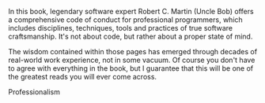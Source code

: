 In this book, legendary software expert Robert C. Martin (Uncle Bob) offers a comprehensive code of conduct for professional programmers, which includes disciplines, techniques, tools and practices of true software craftsmanship. It's not about code, but rather about a proper state of mind.

The wisdom contained within those pages has emerged through decades of real-world work experience, not in some vacuum. Of course you don't have to agree with everything in the book, but I guarantee that this will be one of the greatest reads you will ever come across.

<span class="label label-default">Professionalism</span>